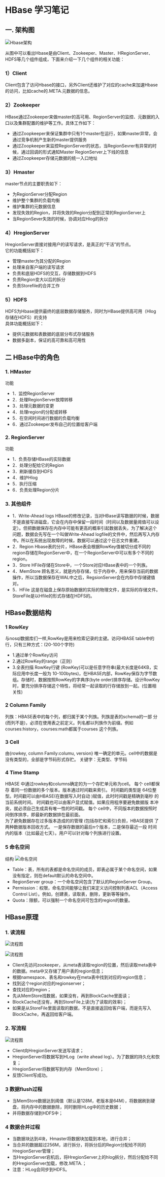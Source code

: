 
# HBase 学习笔记

## 一. 架构图
![Hbase架构](./img/Hbase-架构1.jpg)

从图中可以看出Hbase是由Client、Zookeeper、Master、HRegionServer、HDFS等几个组件组成，下面来介绍一下几个组件的相关功能：
### 1）Client
Client包含了访问Hbase的接口，另外Client还维护了对应的cache来加速Hbase的访问，比如cache的.META.元数据的信息。

### 2）Zookeeper
HBase通过Zookeeper来做master的高可用、RegionServer的监控、元数据的入口以及集群配置的维护等工作。具体工作如下：
* 通过Zoopkeeper来保证集群中只有1个master在运行，如果master异常，会通过竞争机制产生新的master提供服务
* 通过Zoopkeeper来监控RegionServer的状态，当RegionSevrer有异常的时候，通过回调的形式通知Master RegionServer上下线的信息
* 通过Zoopkeeper存储元数据的统一入口地址

### 3）Hmaster
master节点的主要职责如下：
* 为RegionServer分配Region
* 维护整个集群的负载均衡
* 维护集群的元数据信息
* 发现失效的Region，并将失效的Region分配到正常的RegionServer上
* 当RegionSever失效的时候，协调对应Hlog的拆分

### 4）HregionServer
HregionServer直接对接用户的读写请求，是真正的“干活”的节点。  
它的功能概括如下：
* 管理master为其分配的Region
* 处理来自客户端的读写请求
* 负责和底层HDFS的交互，存储数据到HDFS
* 负责Region变大以后的拆分
* 负责Storefile的合并工作

### 5）HDFS
HDFS为Hbase提供最终的底层数据存储服务，同时为HBase提供高可用（Hlog存储在HDFS）的支持  
具体功能概括如下：
* 提供元数据和表数据的底层分布式存储服务
* 数据多副本，保证的高可靠和高可用性

## 二 HBase中的角色
### 1. HMaster
功能
* 1．监控RegionServer
* 2．处理RegionServer故障转移
* 3．处理元数据的变更
* 4．处理region的分配或转移
* 5．在空闲时间进行数据的负载均衡
* 6．通过Zookeeper发布自己的位置给客户端
### 2. RegionServer
功能
* 1．负责存储HBase的实际数据
* 2．处理分配给它的Region
* 3．刷新缓存到HDFS
* 4．维护Hlog
* 5．执行压缩
* 6．负责处理Region分片
### 3. 其他组件
* 1．Write-Ahead logs
HBase的修改记录，当对HBase读写数据的时候，数据不是直接写进磁盘，它会在内存中保留一段时间（时间以及数据量阈值可以设定）。但把数据保存在内存中可能有更高的概率引起数据丢失，为了解决这个问题，数据会先写在一个叫做Write-Ahead logfile的文件中，然后再写入内存中。所以在系统出现故障的时候，数据可以通过这个日志文件重建。
* 2．Region
Hbase表的分片，HBase表会根据RowKey值被切分成不同的region存储在RegionServer中，在一个RegionServer中可以有多个不同的region。
* 3．Store
HFile存储在Store中，一个Store对应HBase表中的一个列族。
* 4．MemStore
顾名思义，就是内存存储，位于内存中，用来保存当前的数据操作，所以当数据保存在WAL中之后，RegsionServer会在内存中存储键值对。
* 5．HFile
这是在磁盘上保存原始数据的实际的物理文件，是实际的存储文件。StoreFile是以Hfile的形式存储在HDFS的。


## HBase数据结构
### 1 RowKey
与nosql数据库们一样,RowKey是用来检索记录的主键。访问HBASE table中的行，只有三种方式：(20-100个字符)
* 1.通过单个RowKey访问
* 2.通过RowKey的range（正则）
* 3.全表扫描
RowKey行键 (RowKey)可以是任意字符串(最大长度是64KB，实际应用中长度一般为 10-100bytes)，在HBASE内部，RowKey保存为字节数组。存储时，数据按照RowKey的字典序(byte order)排序存储。设计RowKey时，要充分排序存储这个特性，将经常一起读取的行存储放到一起。(位置相关性)
### 2 Column Family
列族：HBASE表中的每个列，都归属于某个列族。列族是表的schema的一部 分(而列不是)，必须在使用表之前定义。列名都以列族作为前缀。例如 courses:history，courses:math都属于courses 这个列族。
### 3 Cell
由{rowkey, column Family:columu, version} 唯一确定的单元。cell中的数据是没有类型的，全部是字节码形式存贮。
关键字：无类型、字节码
### 4 Time Stamp
HBASE 中通过rowkey和columns确定的为一个存贮单元称为cell。
每个 cell都保存 着同一份数据的多个版本。版本通过时间戳来索引。
时间戳的类型是 64位整型。时间戳可以由HBASE(在数据写入时自动 )赋值，此时时间戳是精确到毫秒 的当前系统时间。
时间戳也可以由客户显式赋值。如果应用程序要避免数据版 本冲突，就必须自己生成具有唯一性的时间戳。
每个 cell中，不同版本的数据按照时间倒序排序，即最新的数据排在最前面。  
为了避免数据存在过多版本造成的的管理 (包括存贮和索引)负担，HBASE提供 了两种数据版本回收方式。
一是保存数据的最后n个版本，二是保存最近一段 时间内的版本（比如最近七天）。用户可以针对每个列族进行设置。  

### 5 命名空间
结构
![命名空间](./img/Hbase命名空间.jpg)

*  Table：表，所有的表都是命名空间的成员，即表必属于某个命名空间，如果没有指定，则在default默认的命名空间中。
*  RegionServer group：一个命名空间包含了默认的RegionServer Group。
*  Permission：权限，命名空间能够让我们来定义访问控制列表ACL（Access Control List）。例如，创建表，读取表，删除，更新等等操作。
*  Quota：限额，可以强制一个命名空间可包含的region的数量。


## HBase原理
### 1. 读流程
![流程图](./img/Hbase-读流程.jpg)


![流程图](./img/Hbase-读数据微观流程.png)

*  Client先访问zookeeper，从meta表读取region的位置，然后读取meta表中的数据。meta中又存储了用户表的region信息；
*  根据namespace、表名和rowkey在meta表中找到对应的region信息；
*  找到这个region对应的regionserver；
*  查找对应的region；
*  先从MemStore找数据，如果没有，再到BlockCache里面读；
*  BlockCache还没有，再到StoreFile上读(为了读取的效率)；
*  如果是从StoreFile里面读取的数据，不是直接返回给客户端，而是先写入BlockCache，再返回给客户端。

### 2. 写流程
![流程图](./img/Hbase-写流程.jpg)

*  Client向HregionServer发送写请求；
*  HregionServer将数据写到HLog（write ahead log）。为了数据的持久化和恢复；
*  HregionServer将数据写到内存（MemStore）；
*  反馈Client写成功。

### 3 数据flush过程
*  当MemStore数据达到阈值（默认是128M，老版本是64M），将数据刷到硬盘，将内存中的数据删除，同时删除HLog中的历史数据；
*  并将数据存储到HDFS中；

### 4 数据合并过程
*  当数据块达到4块，Hmaster将数据块加载到本地，进行合并；
*  当合并的数据超过256M，进行拆分，将拆分后的Region分配给不同的HregionServer管理；
*  当HregionServer宕机后，将HregionServer上的hlog拆分，然后分配给不同的HregionServer加载，修改.META.；
*  注意：HLog会同步到HDFS。







